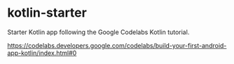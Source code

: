 # kotlin-starter
Starter Kotlin app following the Google Codelabs Kotlin tutorial.

https://codelabs.developers.google.com/codelabs/build-your-first-android-app-kotlin/index.html#0
